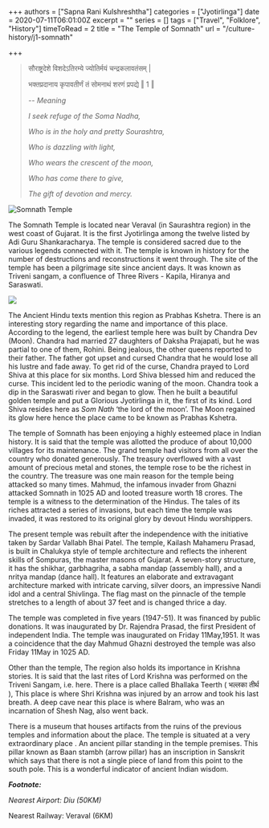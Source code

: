 +++
authors = ["Sapna Rani Kulshreshtha"]
categories = ["Jyotirlinga"]
date = 2020-07-11T06:01:00Z
excerpt = ""
series = []
tags = ["Travel", "Folklore", "History"]
timeToRead = 2
title = "The Temple of Somnath"
url = "/culture-history/j1-somnath"

+++
> सौराष्ट्रदेशे विशदेऽतिरम्ये ज्योतिर्मयं चन्द्रकलावतंसम् |
>
> भक्तप्रदानाय कृपावतीर्णं तं सोमनाथं शरणं प्रपद्ये ‖ 1 ‖
>
> \-- _Meaning_
>
> _I seek refuge of the Soma Nadha,_  
>
> _Who is in the holy and pretty Sourashtra,_  
>
> _Who is dazzling with light,_
>
> _Who wears the crescent of the moon,_
>
> _Who has come there to give,_  
>
> _The gift of devotion and mercy._

![Somnath Temple](/images/somnath-temple-needpix.jpg "Somnath Temple")

The Somnath Temple is located near Veraval (in Saurashtra region) in the west coast of Gujarat. It is the first Jyotirlinga among the twelve listed by Adi Guru Shankaracharya. The temple is considered sacred due to the various legends connected with it. The temple is known in history for the number of destructions and reconstructions it went through. The site of the temple has been a pilgrimage site since ancient days. It was known as Triveni sangam, a confluence of Three Rivers - Kapila, Hiranya and Saraswati.

![](/images/screenshot-from-2020-08-02-19-20-17.png)

The Ancient Hindu texts mention this region as Prabhas Kshetra. There is an interesting story regarding the name and importance of this place. According to the legend, the earliest temple here was built by Chandra Dev (Moon). Chandra had married 27 daughters of Daksha Prajapati, but he was partial to one of them, Rohini. Being jealous, the other queens reported to their father. The father got upset and cursed Chandra that he would lose all his lustre and fade away. To get rid of the curse, Chandra prayed to Lord Shiva at this place for six months. Lord Shiva blessed him and reduced the curse. This incident led to the periodic waning of the moon. Chandra took a dip in the Saraswati river and began to glow. Then he built a beautiful golden temple and put a Glorious Jyotirlinga in it, the first of its kind. Lord Shiva resides here as _Som Nath_ ‘the lord of the moon’. The Moon regained its glow here hence the place came to be known as Prabhas Kshetra.

The temple of Somnath has been enjoying a highly esteemed place in Indian history. It is said that the temple was allotted the produce of about 10,000 villages for its maintenance. The grand temple had visitors from all over the country who donated generously. The treasury overflowed with a vast amount of precious metal and stones, the temple rose to be the richest in the country. The treasure was one main reason for the temple being attacked so many times. Mahmud, the infamous invader from Ghazni attacked Somnath in 1025 AD and looted treasure worth 18 crores. The temple is a witness to the determination of the Hindus. The tales of its riches attracted a series of invasions, but each time the temple was invaded, it was restored to its original glory by devout Hindu worshippers.

The present temple was rebuilt after the independence with the initiative taken by Sardar Vallabh Bhai Patel. The temple, Kailash Mahameru Prasad, is built in Chalukya style of temple architecture and reflects the inherent skills of Sompuras, the master masons of Gujarat. A seven-story structure, it has the shikhar, garbhagriha, a sabha mandap (assembly hall), and a nritya mandap (dance hall). It features an elaborate and extravagant architecture marked with intricate carving, silver doors, an impressive Nandi idol and a central Shivlinga. The flag mast on the pinnacle of the temple stretches to a length of about 37 feet and is changed thrice a day.

The temple was completed in five years (1947-51). It was financed by public donations. It was inaugurated by Dr. Rajendra Prasad, the first President of independent India. The temple was inaugurated on Friday 11May,1951. It was a coincidence that the day Mahmud Ghazni destroyed the temple was also Friday 11May in 1025 AD.

Other than the temple, The region also holds its importance in Krishna stories. It is said that the last rites of Lord Krishna was performed on the Triveni Sangam, i.e. here. There is a place called Bhallaka Teerth ( भल्लका तीर्थ ), This place is where Shri Krishna was injured by an arrow and took his last breath. A deep cave near this place is where Balram, who was an incarnation of Shesh Nag, also went back. 

There is a museum that houses artifacts from the ruins of the previous temples and information about the place. The temple is situated at a very extraordinary place . An ancient pillar standing in the temple premises. This pillar known as Baan stambh (arrow pillar) has an inscription in Sanskrit which says that there is not a single piece of land from this point to the south pole. This is a wonderful indicator of ancient Indian wisdom.

**_Footnote:_**

_Nearest Airport: Diu (50KM)_

Nearest Railway: Veraval (6KM)